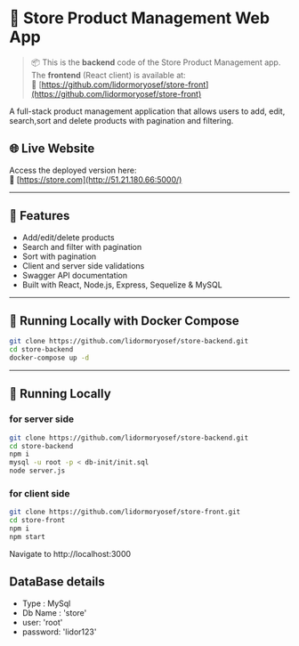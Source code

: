 # 🛒 Store Product Management Web App

> 📦 This is the **backend** code of the Store Product Management app.  
> The **frontend** (React client) is available at:  
> 🔗 [https://github.com/lidormoryosef/store-front](https://github.com/lidormoryosef/store-front)

A full-stack product management application that allows users to add, edit, search,sort and delete products with pagination and filtering.

## 🌐 Live Website

Access the deployed version here:  
🔗 [https://store.com](http://51.21.180.66:5000/)

---

## 🧱 Features

- Add/edit/delete products
- Search and filter with pagination
- Sort with pagination
- Client and server side validations
- Swagger API documentation
- Built with React, Node.js, Express, Sequelize & MySQL

---

## 🚀 Running Locally with Docker Compose
   ```bash
   git clone https://github.com/lidormoryosef/store-backend.git
   cd store-backend
   docker-compose up -d

```
---

## 🚀 Running Locally
   ### for server side
   ```bash
   git clone https://github.com/lidormoryosef/store-backend.git
   cd store-backend
   npm i
   mysql -u root -p < db-init/init.sql
   node server.js

```
   ### for client side
   ```bash
   git clone https://github.com/lidormoryosef/store-front.git
   cd store-front
   npm i
   npm start

```
   Navigate to http://localhost:3000
## DataBase details
   - Type : MySql
   - Db Name : 'store'
   - user: 'root'
   - password: 'lidor123'
   
